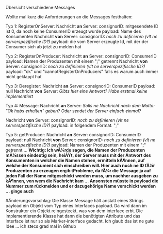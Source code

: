 Übersicht verschiedene Messages

Wollte mal kurz die Anforderungen an die Messages festhalten:

Typ 1: RegisterOnServer: 
  Nachricht __an__ Server: 
    consignorID: mitgesendete ID ist 0, da noch keine ConsumerID erzeugt wurde
    payload: Name des Konsumenten
  Nachricht __von__ Server:
      consignorID: _noch zu definieren (vlt ne serverspezifische ID?)_
      payload: die vom Server erzeugte Id, mit der der Consumer sich ab jetzt zu melden hat

Typ 2: RegisterOnProducer: 
  Nachricht __an__ Server:
    consignorID: ConsumerID
    payload: Namen der Produzenten mit einem ";" getrennt
  Nachricht __von__ Server:
    consignorID: _noch zu definieren (vlt ne serverspezifische ID?)_
    payload: "ok" und "cannotRegisterOnProducers" falls es warum auch immer nicht geklappt hat

Typ 3: Deregister: 
  Nachricht __an__ Server: 
    consignorID: ConsumerID
    payload: null
  Nachricht __von__ Server:
  _Gibts hier eine Antwort? Habe erstmal keine implementiert_

Typ 4: Message: 
  Nachricht __an__ Server: 
  _Solls ne Nachricht nach dem Motto: "Ok habs erhalten" geben? Oder sendet der Server einfach einmal?_
    
  Nachricht __von__ Server:
    consignorID:  _noch zu definieren (vlt ne serverspezifische ID?)_
    payload: in folgendem Format: "<Name des Producers>;<Inhalt der Meldung>"

Typ 5: getProducer: 
  Nachricht __an__ Server: 
    consignorID: ConsumerID
    payload:  null
  Nachricht __von__ Server:
    consignorID: _noch zu definieren (vlt ne serverspezifische ID?)_
    payload: Namen der Produzenten mit einem ";" getrennt ... __Wichtig: Ich wÃ¼rde sagen, die Namen der Produzenten mÃ¼ssen eindeutig sein, heiÃŸt, der Server muss mit der Antwort des Konsumenten in welcher die Namen stehen, ermitteln kÃ¶nnen, auf welche der Konsument sich einschreiben will. Hier auch noch ne ID fÃ¼r Produzenten zu erzeugen ergib tProbleme, da fÃ¼r die Message ja auf jeden Fall der Name mitgeschickt werden muss, um nachher ausgeben zu kÃ¶nnen, von wem die Nachricht kam ... Ansonsten müsste in payload die Nummer zum rückmelden und er dazugehörige Name verschickt werden ... ginge auch__

      
      
#Änderungsvorschlag: 
Die Klasse Message hält anstatt eines Strings payload ein Objekt vom Typ eines Interfaces payload. Da wird dann im Konstruktor ein Objekt reingesteckt, was von dem interface erbt. Die implementierende Klasse hat dann die benötigten Attribute und das Interface ist nur so als Marker-interface gedacht. Ich glaub das ist ne gute Idee ... ich stecs grad mal in Github    

      
      
      
